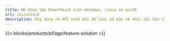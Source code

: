 ```yaml
---
title: Mở khóa tệp PowerPoint trên Windows, Linux và macOS
url: /vi/unlock
description: Ứng dụng và API miễn phí để loại bỏ bảo vệ khỏi các bản trình bày PPT, PPTX & ODP
---
```


{{< blocks/products/pf/agp/feature-solution >}} 


